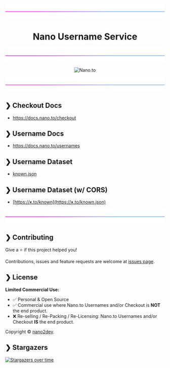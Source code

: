 ![line](https://github.com/fwd/n2/raw/master/.github/line.png)

<h1 align="center">Nano Username Service</h1>

![line](https://github.com/fwd/n2/raw/master/.github/line.png)

<p align="center">
  <img src="https://github.com/fwd/nano/raw/master/dist/images/cover2.png" alt="Nano.to" />
</p>

![line](https://github.com/fwd/n2/raw/master/.github/line.png)

## ❯ Checkout Docs

- https://docs.nano.to/checkout

## ❯ Username Docs

- https://docs.nano.to/usernames

## ❯ Username Dataset

- [known.json](https://github.com/fwd/nano/blob/master/known.json)

## ❯ Username Dataset (w/ CORS)

- [https://ӿ.to/known](https://ӿ.to/known.json)

![line](https://github.com/fwd/n2/raw/master/.github/line.png)

## ❯ Contributing

Give a ⭐️ if this project helped you!

Contributions, issues and feature requests are welcome at [issues page](https://github.com/fwd/nano/issues).

## ❯ License

**Limited Commercial Use:**

- ✅ Personal & Open Source
- ✅ Commercial use where Nano.to Usernames and/or Checkout is **NOT** the end product.
- ❌ Re-selling / Re-Packing / Re-Licensing: Nano.to Usernames and/or Checkout **IS** the end product.

Copyright © [nano2dev](https://twitter.com/nano2dev).

## ❯ Stargazers

[![Stargazers over time](https://starchart.cc/fwd/n2.svg)](https://github.com/fwd/n2)
